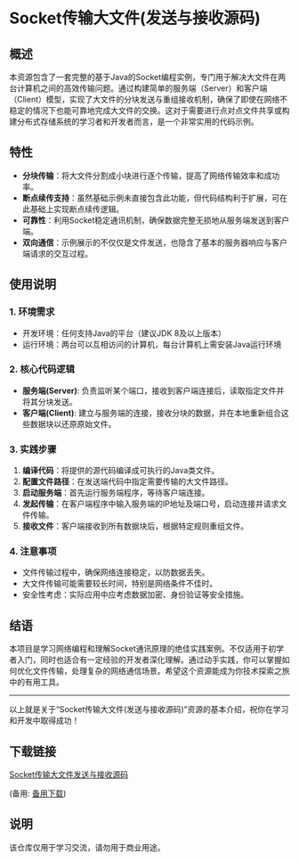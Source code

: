 # Socket传输大文件(发送与接收源码)

## 概述

本资源包含了一套完整的基于Java的Socket编程实例，专门用于解决大文件在两台计算机之间的高效传输问题。通过构建简单的服务端（Server）和客户端（Client）模型，实现了大文件的分块发送与重组接收机制，确保了即使在网络不稳定的情况下也能可靠地完成大文件的交换。这对于需要进行点对点文件共享或构建分布式存储系统的学习者和开发者而言，是一个非常实用的代码示例。

## 特性

- **分块传输**：将大文件分割成小块进行逐个传输，提高了网络传输效率和成功率。
- **断点续传支持**：虽然基础示例未直接包含此功能，但代码结构利于扩展，可在此基础上实现断点续传逻辑。
- **可靠性**：利用Socket稳定通讯机制，确保数据完整无损地从服务端发送到客户端。
- **双向通信**：示例展示的不仅仅是文件发送，也隐含了基本的服务器响应与客户端请求的交互过程。

## 使用说明

### 1. 环境需求

- 开发环境：任何支持Java的平台（建议JDK 8及以上版本）
- 运行环境：两台可以互相访问的计算机，每台计算机上需安装Java运行环境

### 2. 核心代码逻辑

- **服务端(Server)**: 负责监听某个端口，接收到客户端连接后，读取指定文件并将其分块发送。
- **客户端(Client)**: 建立与服务端的连接，接收分块的数据，并在本地重新组合这些数据块以还原原始文件。

### 3. 实践步骤

1. **编译代码**：将提供的源代码编译成可执行的Java类文件。
2. **配置文件路径**：在发送端代码中指定需要传输的大文件路径。
3. **启动服务端**：首先运行服务端程序，等待客户端连接。
4. **发起传输**：在客户端程序中输入服务端的IP地址及端口号，启动连接并请求文件传输。
5. **接收文件**：客户端接收到所有数据块后，根据特定规则重组文件。

### 4. 注意事项

- 文件传输过程中，确保网络连接稳定，以防数据丢失。
- 大文件传输可能需要较长时间，特别是网络条件不佳时。
- 安全性考虑：实际应用中应考虑数据加密、身份验证等安全措施。

## 结语

本项目是学习网络编程和理解Socket通讯原理的绝佳实践案例。不仅适用于初学者入门，同时也适合有一定经验的开发者深化理解。通过动手实践，你可以掌握如何优化文件传输，处理复杂的网络通信场景。希望这个资源能成为你技术探索之旅中的有用工具。

---

以上就是关于“Socket传输大文件(发送与接收源码)”资源的基本介绍，祝你在学习和开发中取得成功！

## 下载链接
[Socket传输大文件发送与接收源码](https://pan.quark.cn/s/358b742ff6e1) 

(备用: [备用下载](https://pan.baidu.com/s/132n_Npe9STunhx4rg3zouQ?pwd=1234))

## 说明

该仓库仅用于学习交流，请勿用于商业用途。
